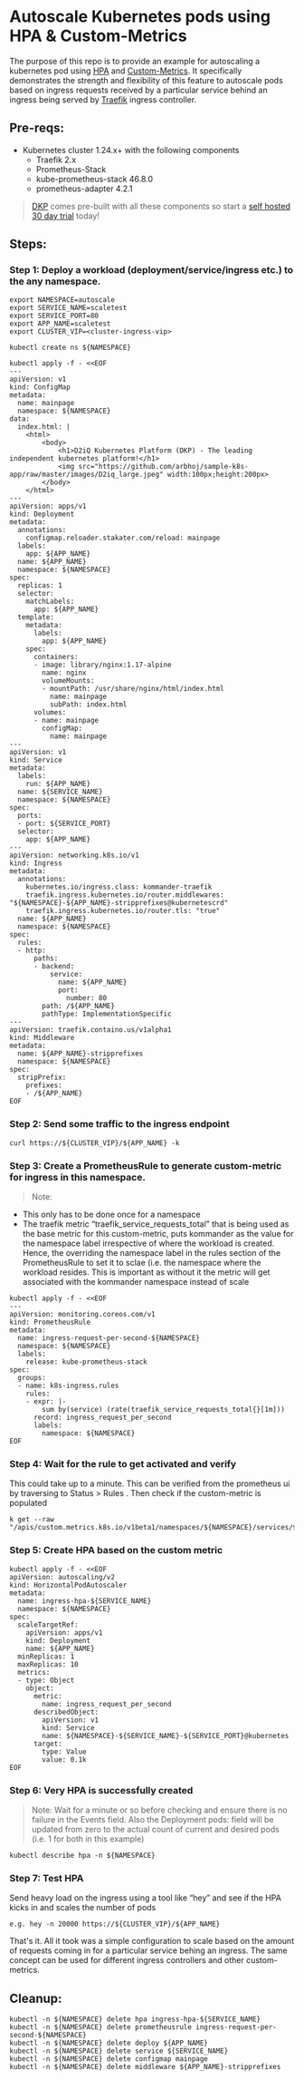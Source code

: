 # Autoscale Kubernetes pods using HPA & Custom-Metrics
The purpose of this repo is to provide an example for autoscaling a kubernetes pod using [HPA](https://kubernetes.io/docs/tasks/run-application/horizontal-pod-autoscale/) and [Custom-Metrics](https://github.com/kubernetes-sigs/custom-metrics-apiserver). It specifically demonstrates the strength and flexibility of this feature to autoscale pods based on ingress requests received by a particular service behind an ingress being served by [Traefik](https://traefik.io) ingress controller. 

## Pre-reqs:
- Kubernetes cluster 1.24.x+ with the following components
    - Traefik 2.x
    - Prometheus-Stack
    - kube-prometheus-stack 46.8.0
    - prometheus-adapter 4.2.1
>[DKP](https://d2iq.com/kubernetes-platform) comes pre-built with all these components so start a [self hosted 30 day trial](https://d2iq.com/self-hosted-free-trial) today!

## Steps:

### Step 1: Deploy a workload (deployment/service/ingress etc.) to the any namespace.

```
export NAMESPACE=autoscale
export SERVICE_NAME=scaletest
export SERVICE_PORT=80
export APP_NAME=scaletest
export CLUSTER_VIP=<cluster-ingress-vip>

kubectl create ns ${NAMESPACE}

kubectl apply -f - <<EOF
---
apiVersion: v1
kind: ConfigMap
metadata:
  name: mainpage
  namespace: ${NAMESPACE}
data:
  index.html: |
    <html>
        <body>
            <h1>D2iQ Kubernetes Platform (DKP) - The leading independent kubernetes platform!</h1>
            <img src="https://github.com/arbhoj/sample-k8s-app/raw/master/images/D2iq_large.jpeg" width:100px;height:200px>
        </body>
    </html>
---
apiVersion: apps/v1
kind: Deployment
metadata:
  annotations:
    configmap.reloader.stakater.com/reload: mainpage
  labels:
    app: ${APP_NAME}
  name: ${APP_NAME}
  namespace: ${NAMESPACE}
spec:
  replicas: 1
  selector:
    matchLabels:
      app: ${APP_NAME}
  template:
    metadata:
      labels:
        app: ${APP_NAME}
    spec:
      containers:
      - image: library/nginx:1.17-alpine
        name: nginx
        volumeMounts:
        - mountPath: /usr/share/nginx/html/index.html
          name: mainpage
          subPath: index.html
      volumes:
      - name: mainpage
        configMap:
          name: mainpage
---
apiVersion: v1
kind: Service
metadata:
  labels:
    run: ${APP_NAME}
  name: ${SERVICE_NAME}
  namespace: ${NAMESPACE}
spec:
  ports:
  - port: ${SERVICE_PORT}
  selector:
    app: ${APP_NAME}
---
apiVersion: networking.k8s.io/v1
kind: Ingress
metadata:
  annotations:
    kubernetes.io/ingress.class: kommander-traefik
    traefik.ingress.kubernetes.io/router.middlewares: "${NAMESPACE}-${APP_NAME}-stripprefixes@kubernetescrd"
    traefik.ingress.kubernetes.io/router.tls: "true"
  name: ${APP_NAME}
  namespace: ${NAMESPACE}
spec:
  rules:
  - http:
      paths:
      - backend:
          service:
            name: ${APP_NAME}
            port:
              number: 80
        path: /${APP_NAME}
        pathType: ImplementationSpecific
---
apiVersion: traefik.containo.us/v1alpha1
kind: Middleware
metadata:
  name: ${APP_NAME}-stripprefixes
  namespace: ${NAMESPACE}
spec:
  stripPrefix:
    prefixes:
    - /${APP_NAME}
EOF
```


### Step 2: Send some traffic to the ingress endpoint
```
curl https://${CLUSTER_VIP}/${APP_NAME} -k
```

### Step 3: Create a PrometheusRule to generate custom-metric for ingress in this namespace.
> Note:
- This only has to be done once for a namespace
- The traefik metric “traefik_service_requests_total” that is being used as the base metric for this custom-metric, puts kommander as the value for the namespace label irrespective of where the workload is created. Hence, the overriding the namespace  label in the rules section of the PrometheusRule to set it to sclae  (i.e. the namespace where the workload resides. This is important as without it the metric will get associated with the kommander namespace instead of scale

```
kubectl apply -f - <<EOF
---
apiVersion: monitoring.coreos.com/v1
kind: PrometheusRule
metadata:
  name: ingress-request-per-second-${NAMESPACE}
  namespace: ${NAMESPACE}
  labels:
    release: kube-prometheus-stack
spec:
  groups:
  - name: k8s-ingress.rules
    rules:
    - expr: |-
        sum by(service) (rate(traefik_service_requests_total{}[1m]))
      record: ingress_request_per_second
      labels:
        namespace: ${NAMESPACE}
EOF
```

### Step 4:  Wait for the rule to get activated and verify

This could take up to a minute. This can be verified from the prometheus ui by traversing to Status > Rules . Then check if the custom-metric is populated

```
k get --raw "/apis/custom.metrics.k8s.io/v1beta1/namespaces/${NAMESPACE}/services/${NAMESPACE}-${SERVICE_NAME}-${SERVICE_PORT}@kubernetes/ingress_request_per_second"
```

### Step 5: Create HPA based on the custom metric
```
kubectl apply -f - <<EOF
apiVersion: autoscaling/v2
kind: HorizontalPodAutoscaler
metadata:
  name: ingress-hpa-${SERVICE_NAME}
  namespace: ${NAMESPACE}
spec:
  scaleTargetRef:
    apiVersion: apps/v1
    kind: Deployment
    name: ${APP_NAME}
  minReplicas: 1
  maxReplicas: 10
  metrics:
  - type: Object
    object:
      metric:
        name: ingress_request_per_second
      describedObject:
        apiVersion: v1
        kind: Service
        name: ${NAMESPACE}-${SERVICE_NAME}-${SERVICE_PORT}@kubernetes
      target:
        type: Value
        value: 0.1k
EOF
```

### Step 6: Very HPA is successfully created
> Note: Wait for a minute or so before checking and ensure there is no failure in the Events field. Also the Deployment pods:  field will be updated from zero to the actual count of current and desired pods (i.e. 1 for both in this example)

```
kubectl describe hpa -n ${NAMESPACE}  
```

### Step 7: Test HPA
Send heavy load on the ingress using a tool like “hey” and see if the HPA kicks in and scales the number of pods

```
e.g. hey -n 20000 https://${CLUSTER_VIP}/${APP_NAME}
```

That's it. All it took was a simple configuration to scale based on the amount of requests coming in for a particular service behing an ingress. The same concept can be used for different ingress controllers and other custom-metrics. 


## Cleanup:
```
kubectl -n ${NAMESPACE} delete hpa ingress-hpa-${SERVICE_NAME}
kubectl -n ${NAMESPACE} delete prometheusrule ingress-request-per-second-${NAMESPACE}
kubectl -n ${NAMESPACE} delete deploy ${APP_NAME}
kubectl -n ${NAMESPACE} delete service ${SERVICE_NAME}
kubectl -n ${NAMESPACE} delete configmap mainpage
kubectl -n ${NAMESPACE} delete middleware ${APP_NAME}-stripprefixes
```

